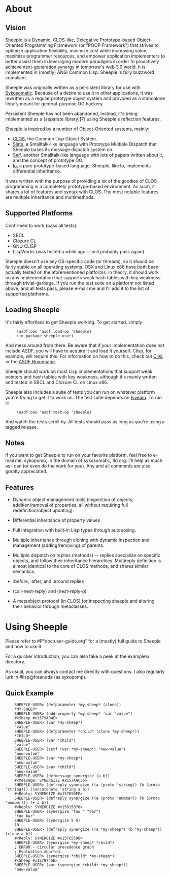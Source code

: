 About
=====

Vision
------

Sheeple is a Dynamic, CLOS-like, Delegative Prototype-based Object-Oriented Programming Framework
(or "POOP Framework") that strives to optimize application flexibility, minimize cost while
increasing value, maximize programmer resources, and empower application implementers to better
assist them in leveraging modern paradigms in order to proactively achieve next-generation synergy
in tomorrow's web 3.0 world. It is implemented in (mostly) ANSI Common Lisp. Sheeple is fully
buzzword compliant.

Sheeple was originally written as a persistent library for use with [Sykosomatic][9]. Because of a
desire to use it in other applications, it was rewritten as a regular prototype object system and
provided as a standalone library meant for general-purpose OO hackery.

Persistent Sheeple has not been abandoned, instead, it's being implemented as a [separate
library][7] using Sheeple's reflection features.

Sheeple is inspired by a number of Object-Oriented systems, mainly:

* [CLOS][3], the Common Lisp Object System.
* [Slate][6], a Smalltalk-like language with Prototype Multiple Dispatch that Sheeple bases its
  message dispatch system on.
* [Self][10], another Smalltalk-like language with lots of papers written about it, and the concept
  of prototype OO.
* [Io][4], a pure prototype-based language. Sheeple, like Io, implements differential inheritance.

[3]: http://en.wikipedia.org/wiki/CLOS
[4]: http://en.wikipedia.org/wiki/Io_(programming_language)
[6]: http://slatelanguage.org/
[9]: http://github.com/sykopomp/sykosomatic/
[10]: http://research.sun.com/self/

It was written with the purpose of providing a lot of the goodies of CLOS programming in a
completely prototype-based environment. As such, it shares a lot of features and syntax with
CLOS. The most notable features are multiple inheritance and multimethods.

Supported Platforms
-------------------
Confirmed to work (pass all tests):

* SBCL
* Clozure CL
* GNU CLISP
* LispWorks (was tested a while ago -- will probably pass again)

Sheeple doesn't use any OS-specific code (or threads), so it should be fairly stable on all
operating systems. OSX and Linux x86 have both been actually tested on the aforementioned platforms.
In theory, it should work on any implementation that supports weak hash tables with key weakness
through trivial-garbage.
If you run the test suite on a platform not listed above, and all tests pass, please e-mail me
and I'll add it to the list of supported platforms.

Loading Sheeple
---------------
It's fairly effortless to get Sheeple working. To get started, simply

         (asdf:oos 'asdf:load-op 'sheeple)
         (in-package sheeple-user)

And mess around from there. Be aware that if your implementation does not include ASDF, you will
have to acquire it and load it yourself. Clisp, for example, will require this.
For information on how to do this, check out [Cliki][1], or the [ASDF Homepage][2].

[1]: http://www.cliki.net/asdf
[2]: http://common-lisp.net/project/asdf/

Sheeple should work on most Lisp implementations that support weak pointers and hash tables with key
weakness, although it's mainly written and tested in SBCL and Clozure CL on Linux x86.

Sheeple also includes a suite of tests you can run on whatever platform you're trying to get it
to work on. The test suite depends on [Fiveam][11]. To run it:

         (asdf:oos 'asdf:test-op 'sheeple)

And watch the tests scroll by. All tests should pass as long as you're using a tagged release.

[11]: http://www.cliki.net/FiveAM

Notes
-----
If you want to get Sheeple to run on your favorite platform, feel free to e-mail me: sykopomp, in
the domain of sykosomatic, tld org. I'll help as much as I can (or even do the work for you). Any
and all comments are also greatly appreciated.


Features
--------

* Dynamic object management tools (inspection of objects, addition/removal of properties, all
  without requiring full redefinition/object updating).

* Differential inheritance of property values

* Full integration with built-in Lisp types through autoboxing.

* Multiple inheritance through cloning with dynamic inspection and management (adding/removing) of
  parents.

* Multiple dispatch on replies (methods) -- replies specialize on specific objects, and follow their
  inheritance hierarchies. Multireply definition is almost identical to the core of CLOS methods,
  and shares similar semantics.

* :before, :after, and :around replies

* (call-next-reply) and (next-reply-p)

* A metaobject protocol (in CLOS) for inspecting sheeple and altering their behavior through
  metaclasses.


Using Sheeple
=============

Please refer to #P"doc;user-guide.org" for a (mostly) full guide to Sheeple and how to use it.

For a quicker introduction, you can also take a peek at the examples/ directory.

As usual, you can always contact me directly with questions. I also regularly lurk in #lisp@freenode
(as sykopomp).

Quick Example
-------------

        SHEEPLE-USER> (defparameter *my-sheep* (clone))
        *MY-SHEEP*
        SHEEPLE-USER> (add-property *my-sheep* 'var "value")
        #<Sheep #x1579A04E>
        SHEEPLE-USER> (var *my-sheep*)
        "value"
        SHEEPLE-USER> (defparameter *child* (clone *my-sheep*))
        *CHILD*
        SHEEPLE-USER> (var *child*)
        "value"
        SHEEPLE-USER> (setf (var *my-sheep*) "new-value")
        "new-value"
        SHEEPLE-USER> (var *my-sheep*)
        "new-value"
        SHEEPLE-USER> (var *child*)
        "new-value"
        SHEEPLE-USER> (defmessage synergize (a b))
        #<Message: SYNERGIZE #x157AAC36>
        SHEEPLE-USER> (defreply synergize ((a (proto 'string)) (b (proto 'string))) (concatenate 'string a b))
        #<Reply: SYNERGIZE #x157D90FE>
        SHEEPLE-USER> (defreply synergize ((a (proto 'number)) (b (proto 'number))) (+ a b))
        #<Reply: SYNERGIZE #x15815B76>
        SHEEPLE-USER> (synergize "foo " "bar")
        "foo bar"
        SHEEPLE-USER> (synergize 5 5)
        10
        SHEEPLE-USER> (defreply synergize ((a *my-sheep*) (b *my-sheep*)) (clone a b))
        #<Reply: SYNERGIZE #x157C5596>
        SHEEPLE-USER> (synergize *my-sheep* *child*)
        ; ERROR - circular precedence graph 
        ; Evaluation aborted. 
        SHEEPLE-USER> (synergize *child* *my-sheep*)
        #<Sheep #x15787456>
        SHEEPLE-USER> (var (synergize *child* *my-sheep*))
        "new-value"
